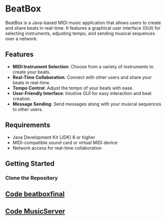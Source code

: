 # BeatBox

BeatBox is a Java-based MIDI music application that allows users to create and share beats in real-time. It features a graphical user interface (GUI) for selecting instruments, adjusting tempo, and sending musical sequences over a network.

## Features

- **MIDI Instrument Selection**: Choose from a variety of instruments to create your beats.
- **Real-Time Collaboration**: Connect with other users and share your beats in real-time.
- **Tempo Control**: Adjust the tempo of your beats with ease.
- **User-Friendly Interface**: Intuitive GUI for easy interaction and beat creation.
- **Message Sending**: Send messages along with your musical sequences to other users.

## Requirements

- Java Development Kit (JDK) 8 or higher
- MIDI-compatible sound card or virtual MIDI device
- Network access for real-time collaboration

## Getting Started
### Clone the Repository

## [Code beatboxfinal](https://github.com/Codingodfather01/BeatBoxJavaGui/blob/1d107ce652ccab8eaaa869ec6cb1972461562afb/BeatBoxFinal)
## [Code MusicServer](https://github.com/Codingodfather01/BeatBoxJavaGui/blob/3428474f82db0630436778948b0fc8e6f078cd8d/MusicServer)
